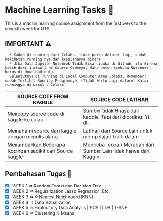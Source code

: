 # Machine Learning Tasks 🚀

This is a machin learning course assignment from the first week to the seventh week for UTS.

## IMPORTANT ⚠️

      * Sudah di running dari Colabs. tidak perlu dataset lagi, sudah kelihatan running nya dan kesalahanya dimana 
      * Jika Data Jupyter Notebook Tidak Bisa dibuka di Github, itu karena Lebih dari 1 atau 2 Mb Source Codenya, Maka untuk membuka Notebook harus di download dulu.
      Selanjutnya di running di Local Computer Atau Colabs. Remember: sudah Terlihat Running Programnya. (Tidak Perlu Lagi dataset Kalau runningya di Local / Colabs)

| SOURCE CODE FROM KAGGLE                                   | SOURCE CODE LATIHAN                                             |
| --------------------------------------------------------- | --------------------------------------------------------------- |
| Mencopy source code di kaggle ke colab                    | Sumber tidak Hnaya dari kaggle, Tapi dari dicoding, Yt, dll.    |
| Memahami source dari kaggle dengan menulis ulang          | Latihan dari Source Lain untuk mempelajari lebih dalam          |
| Menambahkan Beberapa Kodingan sedikit dari Source kaggle  | Mencoba-coba / Merubah dari Sumber Lain tidak hanya dari Kaggle |

## Pembahasan Tugas 🚀 

- [x] WEEK 1 => Random Forest dan Decision Tree
- [x] WEEK 2 => Regularization Lasso Regression, Etc.
- [x] WEEK 3 => K-Nearest Neighboord (KNN)
- [x] WEEK 4 => Data Vizualization
- [x] WEEK 5 => Exploratory Data Analysis | PCA | LDA | T-SNE
- [x] WEEK 6 => Clustering K-Means
